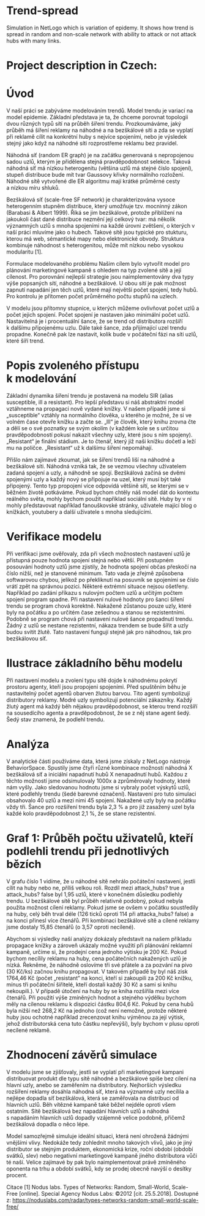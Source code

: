 # Trend-spread
Simulation in NetLogo which is variation of epidemy. It shows how trend is spread in random and non-scale network with ability to attack or not attack hubs with many links.

# Project description in Czech:

# Úvod
V naší práci se zabýváme modelováním trendů. Model trendu je variací na model epidemie. Základní představa je ta, že chceme porovnat topologii dvou různých typů sítí na průběh šíření trendu. Prozkoumáváme, jaký průběh má šíření reklamy na náhodné a na bezškálové síti a zda se vyplatí při reklamě cílit na konkrétní huby s nejvíce spojeními, nebo je výsledek stejný jako když na náhodné síti rozprostřeme reklamu bez pravidel. 

Náhodná síť (random ER graph) je na začátku generovaná s nepropojenou sadou uzlů, kterým je přidělena stejná pravděpodobnost selekce. Taková náhodná síť má nízkou heterogenitu (většina uzlů má stejné číslo spojení), stupeň distribuce bude mít tvar Gaussovy křivky normálního rozložení. Náhodné sítě vytvořené dle ER algoritmu mají krátké průměrné cesty a nízkou míru shluků. 

Bezškálová síť (scale-free SF network) je charakterizována vysoce heterogenním stupněm distribuce, který umožňuje tzv. mocninný zákon (Barabasi & Albert 1999). Říká se jim bezškálové, protože přiblížení na jakoukoli část dané distribuce nezmění její celkový tvar: má několik významných uzlů s mnoha spojeními na každé úrovni zvětšení, o kterých v naší práci mluvíme jako o hubech. Takové sítě jsou typické pro stukturu, kterou má web, sémantické mapy nebo elektronické obvody. Struktura kombinuje náhodnost s heterogenitou, může mít nízkou nebo vysokou modularitu [1].

Formulace modelovaného problému 
Našim cílem bylo vytvořit model pro plánování marketingové kampaně s ohledem na typ zvolené sítě a její cílenost. Pro porovnání nejlepší strategie jsou naimplementovány dva typy výše popsaných sítí, náhodné a bezškálové. U obou sítí je pak možnost zapnutí napadání jen těch uzlů, které mají největší počet spojení, tedy hubů. Pro kontrolu je přítomen počet průměrného počtu stupňů na uzlech. 

V modelu jsou přítomny stupnice, u kterých můžeme ovlivňovat počet uzlů a počet jejich spojení. Počet spojení je nastaven jako minimální počet uzlů. Nastavitelná je i procentuální šance, že se trend od distributora rozšíří k dalšímu připojenému uzlu. Dále také šance, zda přijímající uzel trendu propadne. Konečně pak lze nastavit, kolik bude v počáteční fázi na síti uzlů, které šíří trend. 

# Popis zvoleného přístupu k modelování
Základní dynamika šíření trendu je postavená na modelu SIR (alias susceptible, ill a resistant). Pro lepší představu si náš abstraktní model vztáhneme na propagaci nově vydané knížky. V našem případě jsme si „susceptible“ vztáhly na normálního člověka, u kterého je možné, že si ve volném čase otevře knížku a začte se. „Ill“ je člověk, který knihu zrovna čte a dělí se o své poznatky se svým okolím (v každém kole se s určitou pravděpodobností pokusí nakazit všechny uzly, které jsou s ním spojeny). „Resistant“ je finální stádium. Je to čtenář, který již naši knížku dočetl a leží mu na poličce. „Resistant“ už k dalšímu šíření nepomáhají.

Přišlo nám zajímavé zkoumat, jak se šíření trendů liší na náhodné a bezškálové síti. Náhodná vzniká tak, že se vezmou všechny uživatelem zadaná spojení a uzly, a náhodně se spojí. Bezškálová začíná se dvěmi spojenými uzly a každý nový se připojuje na uzel, který musí být také připojený. Tento typ propojení více odpovídá většině sítí, se kterými se v běžném životě potkáváme. Pokud bychom chtěly náš model dát do kontextu reálného světa, mohly bychom použít například sociální sítě. Huby by v ní mohly představovat například fanouškovské stránky, uživatele mající blog o knížkách, youtubery a další uživatele s mnoha sledujícími.

# Verifikace modelu
Při verifikaci jsme ověřovaly, zda při všech možnostech nastavení uzlů je přístupná pouze hodnota spojení stejná nebo větší. Při postupném posouvání hodnoty uzlů jsme zjistily, že hodnota spojení občas přeskočí na číslo nižší, než je stanovené minimum. Tato vada je zřejmě způsobena softwarovou chybou, jelikož po překliknutí na posuvník se spojeními se číslo vrátí zpět na správnou pozici. Některé extrémní situace nejsou ošetřeny. Například po zadání příkazu s nulovým počtem uzlů a určitým počtem spojení program spadne. Při nastavení nulové hodnoty pro šanci šíření trendu se program chová korektně. Nakažené zůstanou pouze uzly, které byly na počátku a po určitém čase zešednou a stanou se rezistentními. Podobně se program chová při nastavení nulové šance propadnutí trendu. Žádný z uzlů se nestane rezistentní, nákaza trendem se bude šířit a uzly budou svítit žlutě.  Tato nastavení fungují stejně jak pro náhodnou, tak pro bezškálovou síť. 


# Ilustrace základního běhu modelu
Při nastavení modelu a zvolení typu sítě dojde k náhodnému pokrytí prostoru agenty, kteří jsou propojeni spojeními. Před spuštěním běhu je nastavitelný počet agentů obarven žlutou barvou. Tito agenti symbolizují distributory reklamy. Modré uzly symbolizují potenciální zákazníky. Každý žlutý agent má každý běh nějakou pravděpodobnost, se kterou trend rozšíří na sousedícího agenta a pravděpodobnost, že se z něj stane agent šedý. Šedý stav znamená, že podlehl trendu. 











# Analýza
V analytické části používáme data, která jsme získaly z NetLogo nástroje BehaviorSpace. Spustily jsme čtyři různé kombinace možností náhodná X bezškálová síť a iniciální napadnutí hubů X nenapadnutí hubů. Každou z těchto možností jsme odsimulovaly 1000x a zprůměrovaly hodnoty, které nám vyšly. Jako sledovanou hodnotu jsme si vybraly počet výskytů uzlů, které podlehly trendu (šedé barevné označení). Nastavení pro tuto simulaci obsahovalo 40 uzlů a mezi nimi 45 spojení.  Nakažené uzly byly na počátku vždy tři. Šance pro rozšíření trendu byla 2,3 % a pro již zasažený uzel byla každé kolo pravděpodobnost 2,1 %, že se stane rezistentní.

# Graf 1: Průběh počtu uživatelů, kteří podlehli trendu při jednotlivých bězích


V grafu číslo 1 vidíme, že u náhodné sítě nehrálo počáteční nastavení, jestli cílit na huby nebo ne, příliš velkou roli. Rozdíl mezi attack_hubs? true a attack_hubs? false byl 1,95 uzlů, které v konečném důsledku podlehly trendu. U bezškálové sítě byl průběh relativně podobný, pokud nebyla použita možnost cílení reklamy. Pokud jsme se ovšem v počátku soustředily na huby, celý běh trval déle (126 ticků oproti 114 při attacka_hubs? false) a na konci přinesl více čtenářů. Při kombinaci bezškálové sítě a cílené reklamy jsme dostaly 15,85 čtenářů (o 3,57 oproti necílené).

Abychom si výsledky naší analýzy dokázaly představit na našem příkladu propagace knížky a zároveň ukázaly možné využití při plánování reklamní kampaně, určíme si, že prodejní cena jednoho výtisku je 200 Kč. Pokud bychom necílily reklamu na huby, cena počátečních nakažených uzlů je nízká. Řekněme, že náhodně oslovíme tři své přátele a za pozvání na pivo (30 Kč/ks) začnou knihu propagovat. V takovém případě by byl náš zisk 1764,46 Kč (počet „resistant“ na konci, kteří si zakoupili za 200 Kč knížku, mínus tři počáteční šiřitelé, kteří dostali každý 30 Kč a sami si knihu nekoupili.). V případě útočení na huby by se kniha rozšířila mezi více čtenářů. Při použití výše zmíněných hodnot a stejného výdělku bychom měly na cílenou reklamu k dispozici částku 804,6 Kč. Pokud by cena hubů byla nižší než 268,2 Kč na jednoho (což není nemožné, protože některé huby jsou ochotné například zrecenzovat knihu výměnou za její výtisk, jehož distributorská cena tuto částku nepřevýší), byly bychom v plusu oproti necílené reklamě.

# Zhodnocení závěrů simulace
V modelu jsme se zjišťovaly, jestli se vyplatí při marketingové kampani distribuovat produkt dle typu sítě náhodné a bezškálové spíše bez cílení na hlavní uzly, anebo se zaměřením na distributory. Nejhorších výsledku rozšíření reklamy dosáhla náhodná síť, která na významné uzly necílila a nejlépe dopadla síť bezškálová, která se zaměřovala na distribuci od hlavních uzlů. Běh vítězné kampaně také běžel nejdéle oproti všem ostatním. Sítě bezškálová bez napadání hlavních uzlů a náhodná s napadáním hlavních uzlů dopadly vzájemně velice podobně, přičemž bezškálová dopadla o něco lépe. 

Model samozřejmě simuluje ideální situaci, která není ohrožená žádnými vnějšími vlivy. Nedokáže tedy zohlednit mnoho takových vlivů, jako je jiný distributor se stejným produktem, ekonomická krize, roční období (období svátků, slev) nebo negativní marketingové kampaně jiného distributora vůči té naší. Velice zajímavé by pak bylo naimplementovat právě zmíněného oponenta na trhu a období svátků, kdy se prodej obecně navýší o desítky procent. 

Citace
[1] Nodus labs. Types of Networks: Random, Small-World, Scale-Free [online]. Special Agency Nodus Labs: ©2012 [cit. 25.5.2018]. Dostupné z: https://noduslabs.com/radar/types-networks-random-small-world-scale-free/
